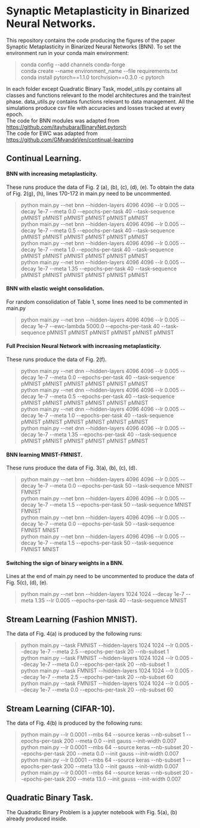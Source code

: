 # Synaptic Metaplasticity in Binarized Neural Networks.

This repository contains the code producing the figures of the paper Synaptic Metaplasticity in Binarized Neural Networks (BNN). To set the environment run in your conda main environment:  
> conda config --add channels conda-forge  
> conda create --name environment_name --file requirements.txt  
> conda install pytorch==1.1.0 torchvision==0.3.0 -c pytorch

In each folder except Quadratic Binary Task, model_utils.py contains all classes and functions relevant to the model architectures and the train/test phase.
data_utils.py contains functions relevant to data management. All the simulations produce csv file with accuracies and losses tracked at every epoch.  
The code for BNN modules was adapted from https://github.com/itayhubara/BinaryNet.pytorch  
The code for EWC was adapted from https://github.com/GMvandeVen/continual-learning  

## Continual Learning.

#### BNN with increasing metaplasticity.  

These runs produce the data of Fig. 2 (a), (b), (c), (d), (e).  To obtain the data of Fig. 2(g), (h), lines 170-172 in main.py need to be uncommented.  

> python main.py --net bnn --hidden-layers 4096 4096 --lr 0.005 --decay 1e-7 --meta 0.0 --epochs-per-task 40 --task-sequence pMNIST pMNIST pMNIST pMNIST pMNIST pMNIST  
> python main.py --net bnn --hidden-layers 4096 4096 --lr 0.005 --decay 1e-7 --meta 0.5 --epochs-per-task 40 --task-sequence pMNIST pMNIST pMNIST pMNIST pMNIST pMNIST  
> python main.py --net bnn --hidden-layers 4096 4096 --lr 0.005 --decay 1e-7 --meta 1.0 --epochs-per-task 40 --task-sequence pMNIST pMNIST pMNIST pMNIST pMNIST pMNIST  
> python main.py --net bnn --hidden-layers 4096 4096 --lr 0.005 --decay 1e-7 --meta 1.35 --epochs-per-task 40 --task-sequence pMNIST pMNIST pMNIST pMNIST pMNIST pMNIST  

#### BNN with elastic weight consolidation.  

For random consolidation of Table 1, some lines need to be commented in main.py  
> python main.py --net bnn --hidden-layers 4096 4096 --lr 0.005 --decay 1e-7 --ewc-lambda 5000.0 --epochs-per-task 40 --task-sequence pMNIST pMNIST pMNIST pMNIST pMNIST pMNIST  

#### Full Precision Neural Network with increasing metaplasticity.

These runs produce the data of Fig. 2(f).  

> python main.py --net dnn --hidden-layers 4096 4096 --lr 0.005 --decay 1e-7 --meta 0.0 --epochs-per-task 40 --task-sequence pMNIST pMNIST pMNIST pMNIST pMNIST pMNIST  
> python main.py --net dnn --hidden-layers 4096 4096 --lr 0.005 --decay 1e-7 --meta 0.5 --epochs-per-task 40 --task-sequence pMNIST pMNIST pMNIST pMNIST pMNIST pMNIST  
> python main.py --net dnn --hidden-layers 4096 4096 --lr 0.005 --decay 1e-7 --meta 1.0 --epochs-per-task 40 --task-sequence pMNIST pMNIST pMNIST pMNIST pMNIST pMNIST  
> python main.py --net dnn --hidden-layers 4096 4096 --lr 0.005 --decay 1e-7 --meta 1.35 --epochs-per-task 40 --task-sequence pMNIST pMNIST pMNIST pMNIST pMNIST pMNIST  

#### BNN learning MNIST-FMNIST.  

These runs produce the data of Fig. 3(a), (b), (c), (d).

> python main.py --net bnn --hidden-layers 4096 4096 --lr 0.005 --decay 1e-7 --meta 0.0 --epochs-per-task 50 --task-sequence MNIST FMNIST  
> python main.py --net bnn --hidden-layers 4096 4096 --lr 0.005 --decay 1e-7 --meta 1.5 --epochs-per-task 50 --task-sequence MNIST FMNIST  
> python main.py --net bnn --hidden-layers 4096 4096 --lr 0.005 --decay 1e-7 --meta 0.0 --epochs-per-task 50 --task-sequence FMNIST MNIST  
> python main.py --net bnn --hidden-layers 4096 4096 --lr 0.005 --decay 1e-7 --meta 1.5 --epochs-per-task 50 --task-sequence FMNIST MNIST  


#### Switching the sign of binary weights in a BNN.  

Lines at the end of main.py need to be uncommented to produce the data of Fig. 5(c), (d), (e).  

> python main.py --net bnn --hidden-layers 1024 1024 --decay 1e-7 --meta 1.35 --lr 0.005 --epochs-per-task 40 --task-sequence MNIST

## Stream Learning (Fashion MNIST).  

The data of Fig. 4(a) is produced by the following runs:  
> python main.py --task FMNIST --hidden-layers 1024 1024 --lr 0.005 --decay 1e-7 --meta 2.5 --epochs-per-task 20 --nb-subset 1  
> python main.py --task FMNIST --hidden-layers 1024 1024 --lr 0.005 --decay 1e-7 --meta 0.0 --epochs-per-task 20 --nb-subset 1  
> python main.py --task FMNIST --hidden-layers 1024 1024 --lr 0.005 --decay 1e-7 --meta 2.5 --epochs-per-task 20 --nb-subset 60  
> python main.py --task FMNIST --hidden-layers 1024 1024 --lr 0.005 --decay 1e-7 --meta 0.0 --epochs-per-task 20 --nb-subset 60  

## Stream Learning (CIFAR-10).  

The data of Fig. 4(b) is produced by the following runs:  
> python main.py --lr 0.0001 --mbs 64 --source keras --nb-subset 1 --epochs-per-task 200 --meta 0.0 --init gauss --init-width 0.007  
> python main.py --lr 0.0001 --mbs 64 --source keras --nb-subset 20 --epochs-per-task 200 --meta 0.0 --init gauss --init-width 0.007  
> python main.py --lr 0.0001 --mbs 64 --source keras --nb-subset 1 --epochs-per-task 200 --meta 13.0 --init gauss --init-width 0.007  
> python main.py --lr 0.0001 --mbs 64 --source keras --nb-subset 20 --epochs-per-task 200 --meta 13.0 --init gauss --init-width 0.007  

## Quadratic Binary Task.  

The Quadratic Binary Problem is a jupyter notebook with Fig. 5(a), (b) already produced inside.

